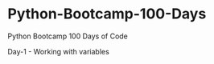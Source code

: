 # Python-Bootcamp-100-Days
Python Bootcamp 100 Days of Code
  
  Day-1
      - Working with variables

